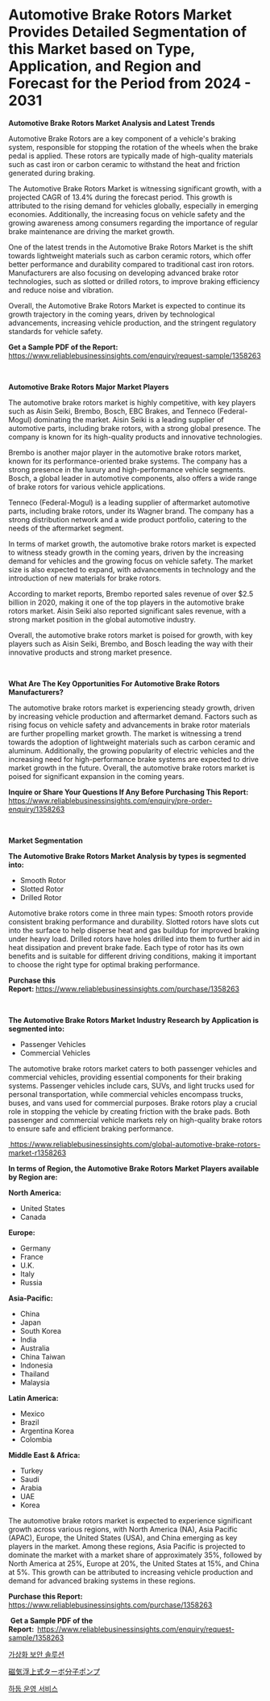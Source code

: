 <p><h1>Automotive Brake Rotors Market Provides Detailed Segmentation of this Market based on Type, Application, and Region and Forecast for the Period from 2024 - 2031</h1></p><p><strong>Automotive Brake Rotors Market Analysis and Latest Trends</strong></p>
<p><p>Automotive Brake Rotors are a key component of a vehicle's braking system, responsible for stopping the rotation of the wheels when the brake pedal is applied. These rotors are typically made of high-quality materials such as cast iron or carbon ceramic to withstand the heat and friction generated during braking.</p><p>The Automotive Brake Rotors Market is witnessing significant growth, with a projected CAGR of 13.4% during the forecast period. This growth is attributed to the rising demand for vehicles globally, especially in emerging economies. Additionally, the increasing focus on vehicle safety and the growing awareness among consumers regarding the importance of regular brake maintenance are driving the market growth.</p><p>One of the latest trends in the Automotive Brake Rotors Market is the shift towards lightweight materials such as carbon ceramic rotors, which offer better performance and durability compared to traditional cast iron rotors. Manufacturers are also focusing on developing advanced brake rotor technologies, such as slotted or drilled rotors, to improve braking efficiency and reduce noise and vibration.</p><p>Overall, the Automotive Brake Rotors Market is expected to continue its growth trajectory in the coming years, driven by technological advancements, increasing vehicle production, and the stringent regulatory standards for vehicle safety.</p></p>
<p><strong>Get a Sample PDF of the Report:&nbsp;</strong> <a href="https://www.reliablebusinessinsights.com/enquiry/request-sample/1358263">https://www.reliablebusinessinsights.com/enquiry/request-sample/1358263</a></p>
<p>&nbsp;</p>
<p><strong>Automotive Brake Rotors Major Market Players</strong></p>
<p><p>The automotive brake rotors market is highly competitive, with key players such as Aisin Seiki, Brembo, Bosch, EBC Brakes, and Tenneco (Federal-Mogul) dominating the market. Aisin Seiki is a leading supplier of automotive parts, including brake rotors, with a strong global presence. The company is known for its high-quality products and innovative technologies.</p><p>Brembo is another major player in the automotive brake rotors market, known for its performance-oriented brake systems. The company has a strong presence in the luxury and high-performance vehicle segments. Bosch, a global leader in automotive components, also offers a wide range of brake rotors for various vehicle applications.</p><p>Tenneco (Federal-Mogul) is a leading supplier of aftermarket automotive parts, including brake rotors, under its Wagner brand. The company has a strong distribution network and a wide product portfolio, catering to the needs of the aftermarket segment.</p><p>In terms of market growth, the automotive brake rotors market is expected to witness steady growth in the coming years, driven by the increasing demand for vehicles and the growing focus on vehicle safety. The market size is also expected to expand, with advancements in technology and the introduction of new materials for brake rotors.</p><p>According to market reports, Brembo reported sales revenue of over $2.5 billion in 2020, making it one of the top players in the automotive brake rotors market. Aisin Seiki also reported significant sales revenue, with a strong market position in the global automotive industry.</p><p>Overall, the automotive brake rotors market is poised for growth, with key players such as Aisin Seiki, Brembo, and Bosch leading the way with their innovative products and strong market presence.</p></p>
<p>&nbsp;</p>
<p><strong>What Are The Key Opportunities For Automotive Brake Rotors Manufacturers?</strong></p>
<p><p>The automotive brake rotors market is experiencing steady growth, driven by increasing vehicle production and aftermarket demand. Factors such as rising focus on vehicle safety and advancements in brake rotor materials are further propelling market growth. The market is witnessing a trend towards the adoption of lightweight materials such as carbon ceramic and aluminum. Additionally, the growing popularity of electric vehicles and the increasing need for high-performance brake systems are expected to drive market growth in the future. Overall, the automotive brake rotors market is poised for significant expansion in the coming years.</p></p>
<p><strong>Inquire or Share Your Questions If Any Before Purchasing This Report:</strong> <a href="https://www.reliablebusinessinsights.com/enquiry/pre-order-enquiry/1358263">https://www.reliablebusinessinsights.com/enquiry/pre-order-enquiry/1358263</a></p>
<p>&nbsp;</p>
<p><strong>Market Segmentation</strong></p>
<p><strong>The Automotive Brake Rotors Market Analysis by types is segmented into:</strong></p>
<p><ul><li>Smooth Rotor</li><li>Slotted Rotor</li><li>Drilled Rotor</li></ul></p>
<p><p>Automotive brake rotors come in three main types: Smooth rotors provide consistent braking performance and durability. Slotted rotors have slots cut into the surface to help disperse heat and gas buildup for improved braking under heavy load. Drilled rotors have holes drilled into them to further aid in heat dissipation and prevent brake fade. Each type of rotor has its own benefits and is suitable for different driving conditions, making it important to choose the right type for optimal braking performance.</p></p>
<p><strong>Purchase this Report:&nbsp;</strong><a href="https://www.reliablebusinessinsights.com/purchase/1358263">https://www.reliablebusinessinsights.com/purchase/1358263</a></p>
<p>&nbsp;</p>
<p><strong>The Automotive Brake Rotors Market Industry Research by Application is segmented into:</strong></p>
<p><ul><li>Passenger Vehicles</li><li>Commercial Vehicles</li></ul></p>
<p><p>The automotive brake rotors market caters to both passenger vehicles and commercial vehicles, providing essential components for their braking systems. Passenger vehicles include cars, SUVs, and light trucks used for personal transportation, while commercial vehicles encompass trucks, buses, and vans used for commercial purposes. Brake rotors play a crucial role in stopping the vehicle by creating friction with the brake pads. Both passenger and commercial vehicle markets rely on high-quality brake rotors to ensure safe and efficient braking performance.</p></p>
<p><a href="https://www.reliablebusinessinsights.com/global-automotive-brake-rotors-market-r1358263">&nbsp;https://www.reliablebusinessinsights.com/global-automotive-brake-rotors-market-r1358263</a></p>
<p><strong>In terms of Region, the Automotive Brake Rotors Market Players available by Region are:</strong></p>
<p>
    <p> <strong> North America: </strong>
        <ul>
            <li>United States</li>
            <li>Canada</li>
        </ul>
        </p> 
    <p> <strong> Europe: </strong>
        <ul>
            <li>Germany</li>
            <li>France</li>
            <li>U.K.</li>
            <li>Italy</li>
            <li>Russia</li>
        </ul>
        </p> 
    <p> <strong> Asia-Pacific: </strong>
        <ul>
            <li>China</li>
            <li>Japan</li>
            <li>South Korea</li>
            <li>India</li>
            <li>Australia</li>
            <li>China Taiwan</li>
            <li>Indonesia</li>
            <li>Thailand</li>
            <li>Malaysia</li>
        </ul>
        </p> 
    <p> <strong> Latin America: </strong>
        <ul>
            <li>Mexico</li>
            <li>Brazil</li>
            <li>Argentina Korea</li>
            <li>Colombia</li>
        </ul>
        </p> 
    <p> <strong> Middle East & Africa: </strong>
        <ul>
            <li>Turkey</li>
            <li>Saudi</li>
            <li>Arabia</li>
            <li>UAE</li>
            <li>Korea</li>
        </ul>
    </p>
    </p>
<p><p>The automotive brake rotors market is expected to experience significant growth across various regions, with North America (NA), Asia Pacific (APAC), Europe, the United States (USA), and China emerging as key players in the market. Among these regions, Asia Pacific is projected to dominate the market with a market share of approximately 35%, followed by North America at 25%, Europe at 20%, the United States at 15%, and China at 5%. This growth can be attributed to increasing vehicle production and demand for advanced braking systems in these regions.</p></p>
<p><strong>Purchase this Report: </strong><a href="https://www.reliablebusinessinsights.com/purchase/1358263">https://www.reliablebusinessinsights.com/purchase/1358263</a></p>
<p>&nbsp;<strong>Get a Sample PDF of the Report:&nbsp;&nbsp;</strong><a href="https://www.reliablebusinessinsights.com/enquiry/request-sample/1358263">https://www.reliablebusinessinsights.com/enquiry/request-sample/1358263</a></p>
<p><strong></strong></p>
<p><p><a href="https://medium.com/@dallasrrellwg/%EA%B0%80%EC%83%81%ED%99%94-%EB%B3%B4%EC%95%88-%EC%86%94%EB%A3%A8%EC%85%98-%EC%8B%9C%EC%9E%A5-%EA%B7%9C%EB%AA%A8-%EB%B0%8F-%EC%A0%90%EC%9C%A0%EC%9C%A8-%EB%B6%84%EC%84%9D-%EC%84%B1%EC%9E%A5-%ED%8A%B8%EB%A0%8C%EB%93%9C-%EB%B0%8F-%EC%98%88%EC%B8%A1-2024-2031-3f2b59882baf">가상화 보안 솔루션</a></p><p><a href="https://github.com/SimeonBode1/Market-Research-Report-List-1/blob/main/7776793120350.md">磁気浮上式ターボ分子ポンプ</a></p><p><a href="https://medium.com/@kalimetz2023/%ED%95%98%EB%91%A1-%EC%9A%B4%EC%98%81-%EC%84%9C%EB%B9%84%EC%8A%A4-%EC%8B%9C%EC%9E%A5%EC%9D%98-%EC%8B%AC%EC%B8%B5-%EC%A1%B0%EC%82%AC-%EB%8F%99%ED%96%A5-%EC%8B%9C%EC%9E%A5-%EC%84%B8%EB%B6%84%ED%99%94-%EB%B0%8F-%EA%B2%BD%EC%9F%81-%EB%B6%84%EC%84%9D-7d3025b152bd">하둡 운영 서비스</a></p></p>